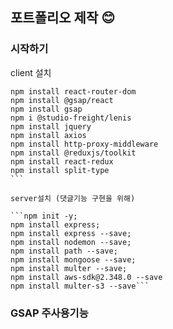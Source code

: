 ## 포트폴리오 제작 😊

### 시작하기

client 설치

````npx create-react-app .
npm install react-router-dom
npm install @gsap/react
npm install gsap
npm i @studio-freight/lenis
npm install jquery
npm install axios
npm install http-proxy-middleware
npm install @reduxjs/toolkit
npm install react-redux
npm install split-type
```

server설치 (댓글기능 구현을 위해)

```npm init -y;
npm install express;
npm install express --save;
npm install nodemon --save;
npm install path --save;
npm install mongoose --save;
npm install multer --save;
npm install aws-sdk@2.348.0 --save
npm install multer-s3 --save```
````

### GSAP 주사용기능
